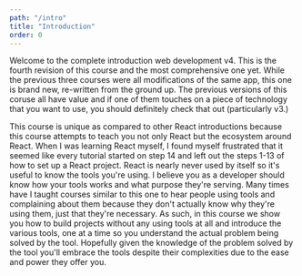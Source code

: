 ```yaml
---
path: "/intro"
title: "Introduction"
order: 0
---
```


Welcome to the complete introduction web development v4. This is the fourth revision of this course and the most comprehensive one yet. While the previous three courses were all modifications of the same app, this one is brand new, re-written from the ground up. The previous versions of this coruse all have value and if one of them touches on a piece of technology that you want to use, you should definitely check that out (particularly v3.)

This course is unique as compared to other React introductions because this course attempts to teach you not only React but the ecosystem around React. When I was learning React myself, I found myself frustrated that it seemed like every tutorial started on step 14 and left out the steps 1-13 of how to set up a React project. React is nearly never used by itself so it's useful to know the tools you're using. I believe you as a developer should know how your tools works and what purpose they're serving. Many times have I taught courses similar to this one to hear people using tools and complaining about them because they don't actually know why they're using them, just that they're necessary. As such, in this course we show you how to build projects without any using tools at all and introduce the various tools, one at a time so you understand the actual problem being solved by the tool. Hopefully given the knowledge of the problem solved by the tool you'll embrace the tools despite their complexities due to the ease and power they offer you.
